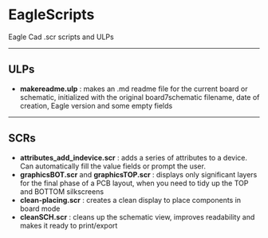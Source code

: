 # EagleScripts
Eagle Cad .scr scripts and ULPs

---
## ULPs

 - **makereadme.ulp** : makes an .md readme file for the current board or schematic, initialized with the original board7schematic filename, date of creation, Eagle version and some empty fields

---
## SCRs
 - **attributes_add_indevice.scr** : adds a series of attributes to a device. Can automatically fill the value fields or prompt the user.
 - **graphicsBOT.scr** and **graphicsTOP.scr** : displays only significant layers for the final phase of a PCB layout, when you need to tidy up the TOP and BOTTOM silkscreens
 - **clean-placing.scr** : creates a clean display to place components in board mode
 - **cleanSCH.scr** : cleans up the schematic view, improves readability and makes it ready to print/export
